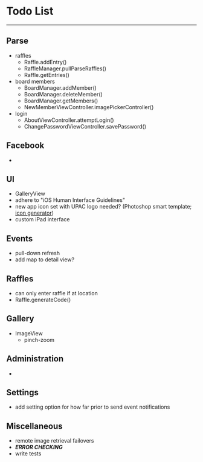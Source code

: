 # Todo List

---

## Parse
* raffles
    * Raffle.addEntry()
    * RaffleManager.pullParseRaffles()
    * Raffle.getEntries()
* board members
    * BoardManager.addMember()
    * BoardManager.deleteMember()
    * BoardManager.getMembers()
    * NewMemberViewController.imagePickerController()
* login
    * AboutViewController.attemptLogin()
    * ChangePasswordViewController.savePassword()


## Facebook
* 


## UI
* GalleryView
* adhere to "iOS Human Interface Guidelines"
* new app icon set with UPAC logo needed? (Photoshop smart template; [icon generator](http://makeappicon.com))
* custom iPad interface


## Events
* pull-down refresh
* add map to detail view?


## Raffles
* can only enter raffle if at location
* Raffle.generateCode()


## Gallery
* ImageView
    * pinch-zoom


## Administration
* 


## Settings
* add setting option for how far prior to send event notifications


## Miscellaneous
* remote image retrieval failovers
* ___ERROR CHECKING___
* write tests

